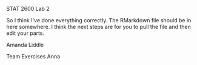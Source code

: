 STAT 2600 Lab 2

So I think I've done everything correctly. 
The RMarkdown file should be in here somewhere. 
I think the next steps are for you to pull the file and then edit your parts.

Amanda Liddle

Team Exercises
Anna